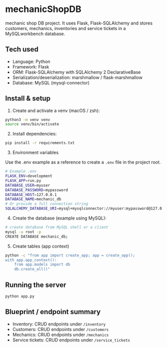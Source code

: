 # mechanicShopDB

mechanic shop DB project. It uses Flask, Flask-SQLAlchemy and stores customers, mechanics, inventories and service tickets in a MySQLworkbench database.

## Tech used

- Language: Python
- Framework: Flask
- ORM: Flask-SQLAlchemy with SQLAlchemy 2 DeclarativeBase
- Serialization/deserialization: marshmallow / flask-marshmallow
- Database: MySQL (mysql-connector)

## Install & setup

1. Create and activate a venv (macOS / zsh):

```bash
python3 -m venv venv
source venv/bin/activate
```

2. Install dependencies:

```bash
pip install -r requirements.txt
```

3. Environment variables

Use the .env example as a reference to create a `.env` file in the project root.

```bash
# Example .env
FLASK_ENV=development
FLASK_APP=run.py
DATABASE_USER=myuser
DATABASE_PASSWORD=mypassword
DATABASE_HOST=127.0.0.1
DATABASE_NAME=mechanic_db
# Or provide a full connection string
SQLALCHEMY_DATABASE_URI=mysql+mysqlconnector://myuser:mypassword@127.0.0.1/mechanic_db
```

4. Create the database (example using MySQL):

```bash
# create database from MySQL shell or a client
mysql -u root -p
CREATE DATABASE mechanic_db;
```

5. Create tables (app context)

```bash
python -c "from app import create_app; app = create_app();
with app.app_context():
    from app.models import db
    db.create_all()"
```

## Running the server

```bash
python app.py
```

## Blueprint / endpoint summary

- Inventory: CRUD endpoints under `/inventory`
- Customers: CRUD endpoints under `/customers`
- Mechanics: CRUD endpoints under `/mechanics`
- Service tickets: CRUD endpoints under `/service_tickets`